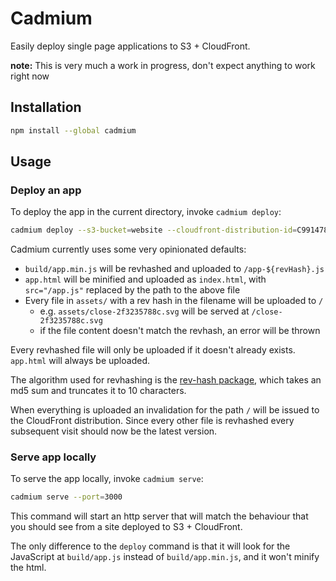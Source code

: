 # Cadmium

Easily deploy single page applications to S3 + CloudFront.

**note:** This is very much a work in progress, don't expect anything to work right now

## Installation

```sh
npm install --global cadmium
```

## Usage

### Deploy an app

To deploy the app in the current directory, invoke `cadmium deploy`:

```sh
cadmium deploy --s3-bucket=website --cloudfront-distribution-id=C991478EDD28R
```

Cadmium currently uses some very opinionated defaults:

- `build/app.min.js` will be revhashed and uploaded to `/app-${revHash}.js`
- `app.html` will be minified and uploaded as `index.html`, with `src="/app.js"` replaced by the path to the above file
- Every file in `assets/` with a rev hash in the filename will be uploaded to `/`
  - e.g. `assets/close-2f3235788c.svg` will be served at `/close-2f3235788c.svg`
  - if the file content doesn't match the revhash, an error will be thrown

Every revhashed file will only be uploaded if it doesn't already exists. `app.html` will always be uploaded.

The algorithm used for revhashing is the [rev-hash package](https://github.com/sindresorhus/rev-hash), which takes an md5 sum and truncates it to 10 characters.

When everything is uploaded an invalidation for the path `/` will be issued to the CloudFront distribution. Since every other file is revhashed every subsequent visit should now be the latest version.

### Serve app locally

To serve the app locally, invoke `cadmium serve`:

```sh
cadmium serve --port=3000
```

This command will start an http server that will match the behaviour that you should see from a site deployed to S3 + CloudFront.

The only difference to the `deploy` command is that it will look for the JavaScript at `build/app.js` instead of `build/app.min.js`, and it won't minify the html.
